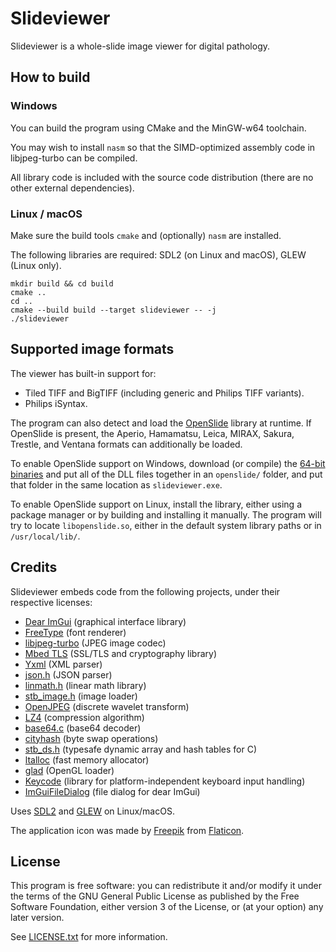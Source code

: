 # Slideviewer

Slideviewer is a whole-slide image viewer for digital pathology.

## How to build

### Windows
You can build the program using CMake and the MinGW-w64 toolchain.

You may wish to install `nasm` so that the SIMD-optimized assembly code in libjpeg-turbo can be compiled.

All library code is included with the source code distribution (there are no other external dependencies).

### Linux / macOS

Make sure the build tools `cmake` and (optionally) `nasm` are installed.

The following libraries are required: SDL2 (on Linux and macOS), GLEW (Linux only).
```
mkdir build && cd build
cmake ..
cd ..
cmake --build build --target slideviewer -- -j
./slideviewer
```


## Supported image formats

The viewer has built-in support for:
* Tiled TIFF and BigTIFF (including generic and Philips TIFF variants).
* Philips iSyntax.

The program can also detect and load the [OpenSlide](https://github.com/openslide/openslide) library at runtime. 
If OpenSlide is present, the Aperio, Hamamatsu, Leica, MIRAX, Sakura, Trestle, and Ventana formats can additionally be loaded.

To enable OpenSlide support on Windows, download (or compile) the [64-bit binaries](https://openslide.org/download/) 
and put all of the DLL files together in an `openslide/` folder, and put that folder in the same location as `slideviewer.exe`.

To enable OpenSlide support on Linux, install the library, either using a package manager or 
by building and installing it manually. The program will try to locate `libopenslide.so`, either in the 
default system library paths or in `/usr/local/lib/`.


## Credits

Slideviewer embeds code from the following projects, under their respective licenses:
* [Dear ImGui](https://github.com/ocornut/imgui) (graphical interface library)
* [FreeType](https://www.freetype.org/index.html) (font renderer)
* [libjpeg-turbo](https://github.com/libjpeg-turbo/libjpeg-turbo) (JPEG image codec)
* [Mbed TLS](https://github.com/ARMmbed/mbedtls) (SSL/TLS and cryptography library)
* [Yxml](https://dev.yorhel.nl/yxml) (XML parser)
* [json.h](https://github.com/sheredom/json.h) (JSON parser)
* [linmath.h](https://github.com/datenwolf/linmath.h) (linear math library)
* [stb_image.h](https://github.com/nothings/stb) (image loader)
* [OpenJPEG](https://github.com/uclouvain/openjpeg) (discrete wavelet transform)
* [LZ4](https://github.com/lz4/lz4) (compression algorithm)
* [base64.c](http://web.mit.edu/freebsd/head/contrib/wpa/src/utils/base64.c) (base64 decoder)
* [cityhash](https://github.com/google/cityhash/blob/8af9b8c2b889d80c22d6bc26ba0df1afb79a30db/src/city.cc#L50) (byte swap operations)
* [stb_ds.h](https://github.com/nothings/stb/blob/master/stb_ds.h) (typesafe dynamic array and hash tables for C)
* [ltalloc](https://github.com/r-lyeh-archived/ltalloc) (fast memory allocator)
* [glad](https://github.com/Dav1dde/glad) (OpenGL loader)
* [Keycode](https://github.com/depp/keycode) (library for platform-independent keyboard input handling)
* [ImGuiFileDialog](https://github.com/aiekick/ImGuiFileDialog) (file dialog for dear ImGui)

Uses [SDL2](https://www.libsdl.org/download-2.0.php) and [GLEW](http://glew.sourceforge.net/) on Linux/macOS.

The application icon was made by [Freepik](https://www.flaticon.com/authors/freepik) from [Flaticon](https://www.flaticon.com/).

## License

This program is free software: you can redistribute it and/or modify 
it under the terms of the GNU General Public License as published by
the Free Software Foundation, either version 3 of the License, or
(at your option) any later version.

See [LICENSE.txt](https://github.com/Falcury/slideviewer/blob/master/LICENSE.txt) for more information.